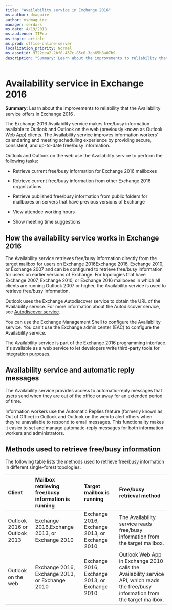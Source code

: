 ```yaml
---
title: "Availability service in Exchange 2016"
ms.author: dmaguire
author: msdmaguire
manager: serdars
ms.date: 4/19/2018
ms.audience: ITPro
ms.topic: article
ms.prod: office-online-server
localization_priority: Normal
ms.assetid: 9722dea2-2bf8-437c-85c0-3ab65b8a07b9
description: "Summary: Learn about the improvements to reliability that the Availability service offers in Exchange 2016 ."
---
```


# Availability service in Exchange 2016

 **Summary**: Learn about the improvements to reliability that the Availability service offers in Exchange 2016 .
  
The Exchange 2016 Availability service makes free/busy information available to Outlook and Outlook on the web (previously known as Outlook Web App) clients. The Availability service improves information workers' calendaring and meeting scheduling experience by providing secure, consistent, and up-to-date free/busy information.
  
Outlook and Outlook on the web use the Availability service to perform the following tasks:
  
- Retrieve current free/busy information for Exchange 2016 mailboxes
    
- Retrieve current free/busy information from other Exchange 2016 organizations
    
- Retrieve published free/busy information from public folders for mailboxes on servers that have previous versions of Exchange
    
- View attendee working hours
    
- Show meeting time suggestions
    
## How the availability service works in Exchange 2016
<a name="overview"> </a>

The Availability service retrieves free/busy information directly from the target mailbox for users on Exchange 2016Exchange 2016, Exchange 2010, or Exchange 2007 and can be configured to retrieve free/busy information for users on earlier versions of Exchange. For topologies that have Exchange 2007, Exchange 2010, or Exchange 2016 mailboxes in which all clients are running Outlook 2007 or higher, the Availability service is used to retrieve free/busy information.
  
Outlook uses the Exchange Autodiscover service to obtain the URL of the Availability service. For more information about the Autodiscover service, see [Autodiscover service](autodiscover.md).
  
You can use the Exchange Management Shell to configure the Availability service. You can't use the Exchange admin center (EAC) to configure the Availability service.
  
The Availability service is part of the Exchange 2016 programming interface. It's available as a web service to let developers write third-party tools for integration purposes.
  
## Availability service and automatic reply messages
<a name="infoaboutawaystatus"> </a>

The Availability service provides access to automatic-reply messages that users send when they are out of the office or away for an extended period of time.
  
Information workers use the Automatic Replies feature (formerly known as Out of Office) in Outlook and Outlook on the web to alert others when they're unavailable to respond to email messages. This functionality makes it easier to set and manage automatic-reply messages for both information workers and administrators.
  
## Methods used to retrieve free/busy information
<a name="methodstoretrivefbinfo"> </a>

The following table lists the methods used to retrieve free/busy information in different single-forest topologies.
  
|**Client**|**Mailbox retrieving free/busy information is running**|**Target mailbox is running**|**Free/busy retrieval method**|
|:-----|:-----|:-----|:-----|
|Outlook 2016 or Outlook 2013  <br/> |Exchange 2016,Exchange 2013, or Exchange 2010  <br/> |Exchange 2016, Exchange 2013, or Exchange 2010  <br/> |The Availability service reads free/busy information from the target mailbox.  <br/> |
|Outlook on the web  <br/> |Exchange 2016, Exchange 2013, or Exchange 2010  <br/> |Exchange 2016, Exchange 2013, or Exchange 2010  <br/> |Outlook Web App in Exchange 2010 calls the Availability service API, which reads the free/busy information from the target mailbox.  <br/> |
   

